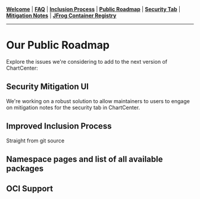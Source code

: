 [__Welcome__](index.md) | [__FAQ__](faq.md) | [__Inclusion Process__](inclusion.md) | [__Public Roadmap__](roadmap.md) | [__Security Tab__](security.md) | [__Mitigation Notes__](securitymitigationspec.md) | [__JFrog Container Registry__](jfrog-cr.md)

------

# Our Public Roadmap 
Explore the issues we're considering to add to the next version of ChartCenter:

## Security Mitigation UI
We're working on a robust solution to allow maintainers to users to engage on mitigation notes for the security tab in ChartCenter. 

## Improved Inclusion Process
Straight from git source

## Namespace pages and list of all available packages

## OCI Support
